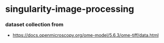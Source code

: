 # singularity-image-processing

### dataset collection from
- https://docs.openmicroscopy.org/ome-model/5.6.3/ome-tiff/data.html